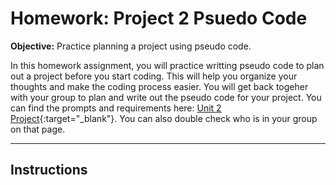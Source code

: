 # Homework: Project 2 Psuedo Code

**Objective:** Practice planning a project using pseudo code.

In this homework assignment, you will practice writting pseudo code to plan out a project before you start coding. This will help you organize your thoughts and make the coding process easier. You will get back togeher with your group to plan and write out the pseudo code for your project. You can find the prompts and requirements here: [Unit 2 Project](https://byu-cce270.readthedocs.io/en/latest/unit2/06_unit2_project/u2_pro_promt/){:target="_blank"}. You can also double check who is in your group on that page. 

---

## Instructions